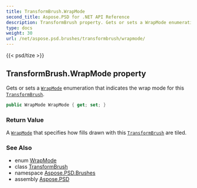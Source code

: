 ```yaml
---
title: TransformBrush.WrapMode
second_title: Aspose.PSD for .NET API Reference
description: TransformBrush property. Gets or sets a WrapMode enumeration that indicates the wrap mode for this TransformBrush
type: docs
weight: 30
url: /net/aspose.psd.brushes/transformbrush/wrapmode/
---
```

{{< psd/tize >}}
## TransformBrush.WrapMode property

Gets or sets a [`WrapMode`](../../../aspose.psd/wrapmode/) enumeration that indicates the wrap mode for this [`TransformBrush`](../).

```csharp
public WrapMode WrapMode { get; set; }
```

### Return Value

A [`WrapMode`](../../../aspose.psd/wrapmode/) that specifies how fills drawn with this [`TransformBrush`](../) are tiled.

### See Also

* enum [WrapMode](../../../aspose.psd/wrapmode/)
* class [TransformBrush](../)
* namespace [Aspose.PSD.Brushes](../../transformbrush/)
* assembly [Aspose.PSD](../../../)



